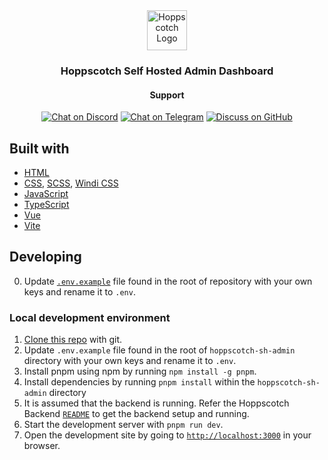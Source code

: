 <div align="center">
  <a href="https://hoppscotch.io">
    <img
      src="https://avatars.githubusercontent.com/u/56705483"
      alt="Hoppscotch Logo"
      height="64"
    />
  </a>
  <br />
  <p>
    <h3>
      <b>
        Hoppscotch Self Hosted Admin Dashboard
      </b>
    </h3>
  </p>

#### **Support**

[![Chat on Discord](https://img.shields.io/badge/chat-Discord-7289DA?logo=discord)](https://hoppscotch.io/discord) [![Chat on Telegram](https://img.shields.io/badge/chat-Telegram-2CA5E0?logo=telegram)](https://hoppscotch.io/telegram) [![Discuss on GitHub](https://img.shields.io/badge/discussions-GitHub-333333?logo=github)](https://github.com/hoppscotch/hoppscotch/discussions)

 </div>

## **Built with**

- [HTML](https://developer.mozilla.org/en-US/docs/Web/HTML)
- [CSS](https://developer.mozilla.org/en-US/docs/Web/CSS), [SCSS](https://sass-lang.com), [Windi CSS](https://windicss.org)
- [JavaScript](https://developer.mozilla.org/en-US/docs/Web/JavaScript)
- [TypeScript](https://www.typescriptlang.org)
- [Vue](https://vuejs.org)
- [Vite](https://vitejs.dev)

## **Developing**

0. Update [`.env.example`](https://github.com/hoppscotch/hoppscotch/blob/main/.env.example) file found in the root of repository with your own keys and rename it to `.env`.

### Local development environment

1. [Clone this repo](https://help.github.com/en/articles/cloning-a-repository) with git.
2. Update `.env.example` file found in the root of `hoppscotch-sh-admin` directory with your own keys and rename it to `.env`.
3. Install pnpm using npm by running `npm install -g pnpm`.
4. Install dependencies by running `pnpm install` within the `hoppscotch-sh-admin` directory
5. It is assumed that the backend is running. Refer the Hoppscotch Backend [`README`](https://github.com/hoppscotch/self-hosted/blob/main/packages/hoppscotch-backend/README.md) to get the backend setup and running.
6. Start the development server with `pnpm run dev`.
7. Open the development site by going to [`http://localhost:3000`](http://localhost:3000) in your browser.
